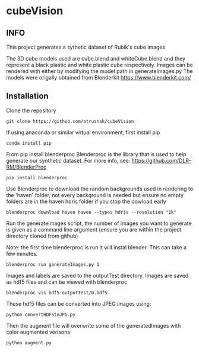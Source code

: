# cubeVision

## INFO

This project generates a sythetic dataset of Rubik's cube images 

The 3D cube models used are cube.blend and whiteCube.blend and they represent a black plastic and 
white plastic cube respectively. Images can be rendered with either by modifying the model path in generateImages.py
The models were origally obtained from Blenderkit https://www.blenderkit.com/

## Installation 

Clone the repository 

    git clone https://github.com/atrusnak/cubeVision

If using anaconda or similar virtual environment, first install pip

    conda install pip

From pip install blenderproc 
Blenderproc is the library that is used to help generate our synthetic dataset. For more info, see:
https://github.com/DLR-RM/BlenderProc

    pip install blenderproc

Use Blenderproc to download the random backgrounds used in rendering to the 'haven' folder, not every 
background is needed but ensure no empty folders are in the haven hdris folder if you stop the dowload early

    blenderproc download haven haven --types hdris --resolution "1k"

Run the generateImages script, the number of images you want to generate is given
as a command line argument (ensure you are within the project directory cloned 
from github)

Note: the first time blenderproc is run it will instal blender. This can take a few minutes.

    blenderproc run generateImages.py 1

Images and labels are saved to the outputTest directory. Images are saved as 
hdf5 files and can 
be viewed with blenderproc

    blenderproc vis hdf5 outputTest/0.hdf5

These hdf5 files can be converted into JPEG images using:

    python convertHDF5toJPG.py
    
Then the augment file will overwrite some of the generatedImages with color augmented verisons

    python augment.py


